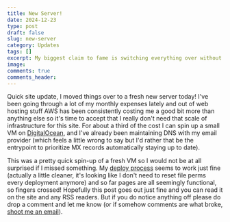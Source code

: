 ```yaml
---
title: New Server!
date: 2024-12-23
type: post
draft: false
slug: new-server
category: Updates
tags: []
excerpt: My biggest claim to fame is switching everything over without UptimeRobot even catching it
image: 
comments: true
comments_header:
---
```

Quick site update, I moved things over to a fresh new server today! I've been going through a lot of my monthly expenses lately and out of web hosting stuff AWS has been consistently costing me a good bit more than anything else so it's time to accept that I really don't need that scale of infrastructure for this site. For about a third of the cost I can spin up a small VM on [DigitalOcean](https://www.digitalocean.com/), and I've already been maintaining DNS with my email provider (which feels a little wrong to say but I'd rather that be the entrypoint to prioritize MX records automatically staying up to date).

This was a pretty quick spin-up of a fresh VM so I would not be at all surprised if I missed something. My [deploy process](../09/25-rebuilding-mervyn-online#content-3-push-it-live) seems to work just fine (actually a little cleaner, it's looking like I don't need to reset file perms every deployment anymore) and so far pages are all seemingly functional, so fingers crossed! Hopefully this post goes out just fine and you can read it on the site and any RSS readers. But if you do notice anything off please do drop a comment and let me know (or if somehow comments are what broke, [shoot me an email](mailto:site@contact.mervyn.online)).
